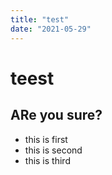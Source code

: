 ```yaml
---
title: "test"
date: "2021-05-29"
---
```


# teest

## ARe you sure?

- this is first
- this is second
- this is third
